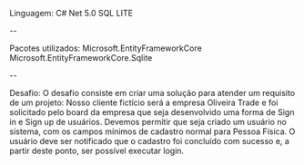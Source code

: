 Linguagem:
C# Net 5.0
SQL LITE

--

Pacotes utilizados:
Microsoft.EntityFrameworkCore
Microsoft.EntityFrameworkCore.Sqlite

--

Desafio: 
O desafio consiste em criar uma solução para atender um requisito de um projeto:
Nosso cliente fictício será a empresa Oliveira Trade e foi solicitado pelo board da
empresa que seja desenvolvido uma forma de Sign in e Sign up de usuários. Devemos
permitir que seja criado um usuário no sistema, com os campos mínimos de cadastro
normal para Pessoa Física. O usuário deve ser notificado que o cadastro foi concluído
com sucesso e, a partir deste ponto, ser possível executar login.